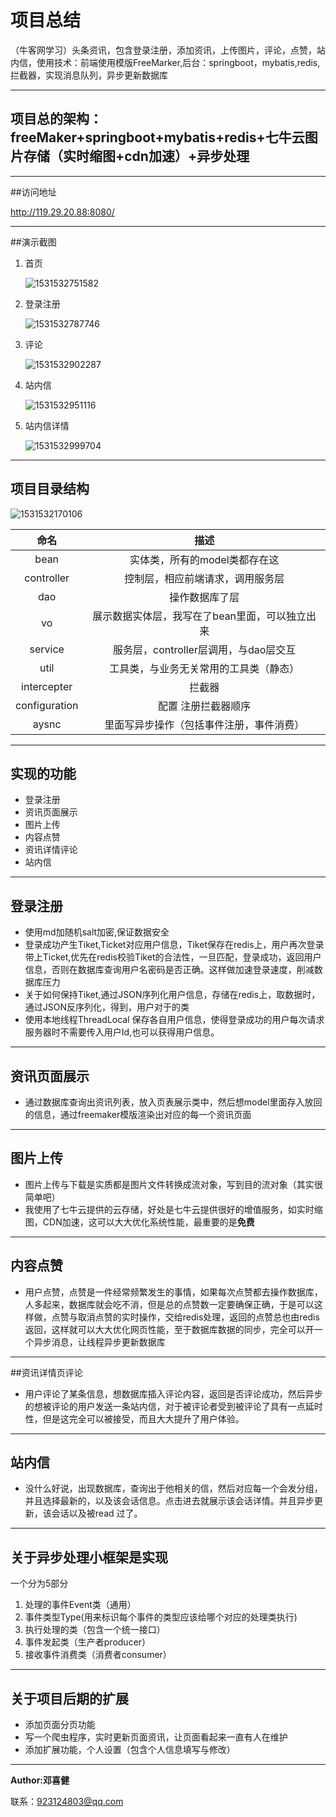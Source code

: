 # 项目总结

（牛客网学习）头条资讯，包含登录注册，添加资讯，上传图片，评论，点赞，站内信，使用技术：前端使用模版FreeMarker,后台：springboot，mybatis,redis,拦截器，实现消息队列，异步更新数据库 

---

## 项目总的架构：freeMaker+springboot+mybatis+redis+七牛云图片存储（实时缩图+cdn加速）+异步处理

---

##访问地址

http://119.29.20.88:8080/

---

##演示截图

1. 首页

   ![1531532751582](http://pbu6wqsbp.bkt.clouddn.com/%E9%A6%96%E9%A1%B5.png)

2. 登录注册

   ![1531532787746](http://pbu6wqsbp.bkt.clouddn.com/%E7%99%BB%E5%BD%95.png)

3. 评论

   ![1531532902287](http://pbu6wqsbp.bkt.clouddn.com/%E8%AF%84%E8%AE%BA.png)

4. 站内信

   ![1531532951116](http://pbu6wqsbp.bkt.clouddn.com/%E7%AB%99%E5%86%85%E4%BF%A1.png)

5. 站内信详情

   

   ![1531532999704](http://pbu6wqsbp.bkt.clouddn.com/%E7%AB%99%E5%86%85%E4%BF%A1%E8%AF%A6%E6%83%85.png)

   

---

## 项目目录结构

![1531532170106](http://pbu6wqsbp.bkt.clouddn.com/%E9%A1%B9%E7%9B%AE%E7%BB%93%E6%9E%84.png)

|     命名      |                      描述                      |
| :-----------: | :--------------------------------------------: |
|     bean      |         实体类，所有的model类都存在这          |
|  controller   |        控制层，相应前端请求，调用服务层        |
|      dao      |                 操作数据库了层                 |
|      vo       | 展示数据实体层，我写在了bean里面，可以独立出来 |
|    service    |     服务层，controller层调用，与dao层交互      |
|     util      |     工具类，与业务无关常用的工具类（静态）     |
|  intercepter  |                     拦截器                     |
| configuration |              配置 注册拦截器顺序               |
|     aysnc     |    里面写异步操作（包括事件注册，事件消费）    |

---

## 实现的功能

- 登录注册
- 资讯页面展示
- 图片上传
- 内容点赞
- 资讯详情评论
- 站内信

---

## 登录注册

- 使用md加随机salt加密,保证数据安全
- 登录成功产生Tiket,Ticket对应用户信息，Tiket保存在redis上，用户再次登录带上Ticket,优先在redis校验Tiket的合法性，一旦匹配，登录成功，返回用户信息，否则在数据库查询用户名密码是否正确。这样做加速登录速度，削减数据库压力
- 关于如何保持Tiket,通过JSON序列化用户信息，存储在redis上，取数据时，通过JSON反序列化，得到，用户对于的类
- 使用本地线程ThreadLocal 保存各自用户信息，使得登录成功的用户每次请求服务器时不需要传入用户Id,也可以获得用户信息。

---

## 资讯页面展示

- 通过数据库查询出资讯列表，放入页表展示类中，然后想model里面存入放回的信息，通过freemaker模版渲染出对应的每一个资讯页面

---

## 图片上传

- 图片上传与下载是实质都是图片文件转换成流对象，写到目的流对象（其实很简单吧）
- 我使用了七牛云提供的云存储，好处是七牛云提供很好的增值服务，如实时缩图，CDN加速，这可以大大优化系统性能，最重要的是**免费**

---

## 内容点赞

- 用户点赞，点赞是一件经常频繁发生的事情，如果每次点赞都去操作数据库，人多起来，数据库就会吃不消，但是总的点赞数一定要确保正确，于是可以这样做，点赞与取消点赞的实时操作，交给redis处理，返回的点赞总也由redis返回，这样就可以大大优化网页性能，至于数据库数据的同步，完全可以开一个异步消息，让线程异步更新数据库

---

##资讯详情页评论

- 用户评论了某条信息，想数据库插入评论内容，返回是否评论成功，然后异步的想被评论的用户发送一条站内信，对于被评论者受到被评论了具有一点延时性，但是这完全可以被接受，而且大大提升了用户体验。

---

## 站内信

- 没什么好说，出现数据库，查询出于他相关的信，然后对应每一个会发分组，并且选择最新的，以及该会话信息。点击进去就展示该会话详情。并且异步更新，该会话以及被read 过了。

---

## 关于异步处理小框架是实现

一个分为5部分

1. 处理的事件Event类（通用）
2. 事件类型Type(用来标识每个事件的类型应该给哪个对应的处理类执行)
3. 执行处理的类（包含一个统一接口）
4. 事件发起类（生产者producer）
5. 接收事件消费类（消费者consumer）

---

## 关于项目后期的扩展

- 添加页面分页功能
- 写一个爬虫程序，实时更新页面资讯，让页面看起来一直有人在维护
- 添加扩展功能，个人设置（包含个人信息填写与修改）

---

**Author:邓喜健**

联系：923124803@qq.com